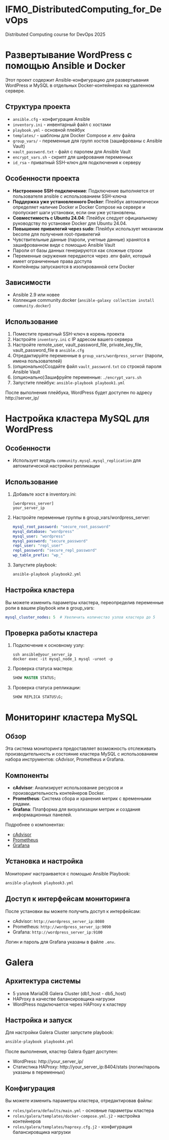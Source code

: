 # IFMO_DistributedComputing_for_DevOps
Distributed Computing course for DevOps 2025

# Развертывание WordPress с помощью Ansible и Docker

Этот проект содержит Ansible-конфигурацию для развертывания WordPress и MySQL в отдельных Docker-контейнерах на удаленном сервере.

## Структура проекта

- `ansible.cfg` - конфигурация Ansible
- `inventory.ini` - инвентарный файл с хостами
- `playbook.yml` - основной плейбук
- `templates/` - шаблоны для Docker Compose и .env файла
- `group_vars/` - переменные для групп хостов (зашифрованы с Ansible Vault)
- `vault_password.txt` - файл с паролем для Ansible Vault
- `encrypt_vars.sh` - скрипт для шифрования переменных
- `id_rsa` - приватный SSH-ключ для подключения к серверу

## Особенности проекта

- **Настроенное SSH-подключение**: Подключение выполняется от пользователя ansible с использованием SSH-ключа
- **Поддержка уже установленного Docker**: Плейбук автоматически определяет наличие Docker и Docker Compose на сервере и пропускает шаги установки, если они уже установлены.
- **Cовместимость с Ubuntu 24.04**: Плейбук следует официальному руководству по установке Docker для Ubuntu 24.04.
- **Повышение привилегий через sudo**: Плейбук использует механизм become для получения root-привилегий
- Чувствительные данные (пароли, учетные данные) хранятся в зашифрованном виде с помощью Ansible Vault
- Пароли от базы данных генерируются как сложные строки
- Переменные окружения передаются через .env файл, который имеет ограниченные права доступа
- Контейнеры запускаются в изолированной сети Docker

## Зависимости

- Ansible 2.9 или новее
- Коллекция community.docker (`ansible-galaxy collection install community.docker`)

## Использование

1. Поместите приватный SSH-ключ в корень проекта
2. Настройте `inventory.ini` с IP адресом вашего сервера
3. Настройте remote_user, vault_password_file, private_key_file, vault_password_file в `ansible.cfg`
4. Отредактируйте переменные в `group_vars/wordpress_server` (пароли, имена пользователей)
5. (опционально)Создайте файл `vault_password.txt` со строкой пароля Ansible Vault
5. (опционально)Зашифруйте переменные: `./encrypt_vars.sh`
6. Запустите плейбук: `ansible-playbook playbook1.yml`

После выполнения плейбука, WordPress будет доступен по адресу http://server_ip/

# Настройка кластера MySQL для WordPress

## Особенности

- Использует модуль `community.mysql.mysql_replication` для автоматической настройки репликации

## Использование

1. Добавьте хост в inventory.ini:
   ```
   [wordpress_server]
   your_server_ip
   ```

2. Настройте переменные группы в group_vars/wordpress_server:
   ```yaml
   mysql_root_password: "secure_root_password"
   mysql_database: "wordpress"
   mysql_user: "wordpress"
   mysql_password: "secure_password"
   repl_user: "repl_user"
   repl_password: "secure_repl_password"
   wp_table_prefix: "wp_"
   ```

3. Запустите playbook:
   ```bash
   ansible-playbook playbook2.yml
   ```

## Настройка кластера

Вы можете изменить параметры кластера, переопределив переменные роли в вашем playbook или в group_vars:

```yaml
mysql_cluster_nodes: 5  # Увеличить количество узлов кластера до 5
```

## Проверка работы кластера

1. Подключение к основному узлу:
   ```
   ssh ansible@your_server_ip
   docker exec -it mysql_node_1 mysql -uroot -p
   ```

2. Проверка статуса мастера:
   ```sql
   SHOW MASTER STATUS;
   ```
3. Проверка статуса репликации:
   ```sql
   SHOW REPLICA STATUS\G;
   ```

# Мониторинг кластера MySQL

## Обзор

Эта система мониторинга предоставляет возможность отслеживать производительность и состояние кластера MySQL с использованием набора инструментов: cAdvisor, Prometheus и Grafana.

## Компоненты

- **cAdvisor**: Анализирует использование ресурсов и производительность контейнеров Docker.
- **Prometheus**: Система сбора и хранения метрик с временными рядами.
- **Grafana**: Платформа для визуализации метрик и создания информационных панелей.

Подробнее о компонентах:
- [cAdvisor](https://github.com/google/cadvisor)
- [Prometheus](https://prometheus.io/)
- [Grafana](https://grafana.com/)

## Установка и настройка

Мониторинг настраивается с помощью Ansible Playbook:

```bash
ansible-playbook playbook3.yml
```

## Доступ к интерфейсам мониторинга

После установки вы можете получить доступ к интерфейсам:

- cAdvisor: `http://wordpress_server_ip:8080`
- Prometheus: `http://wordpress_server_ip:9090`
- Grafana: `http://wordpress_server_ip:9100`

Логин и пароль для Grafana указаны в файле `.env`.

# Galera

## Архитектура системы

- 5 узлов MariaDB Galera Cluster (db1_host - db5_host)
- HAProxy в качестве балансировщика нагрузки
- WordPress подключается через HAProxy к кластеру

## Настройка и запуск

Для настройки Galera Cluster запустите playbook:

```bash
ansible-playbook playbook4.yml
```

После выполнения, кластер Galera будет доступен:
- WordPress: http://your_server_ip/
- Статистика HAProxy: http://your_server_ip:8404/stats (логин/пароль указаны в переменных)

## Конфигурация

Вы можете изменить параметры кластера, отредактировав файлы:
- `roles/galera/defaults/main.yml` - основные параметры кластера
- `roles/galera/templates/docker-compose.yml.j2` - настройка контейнеров
- `roles/galera/templates/haproxy.cfg.j2` - конфигурация балансировщика нагрузки
